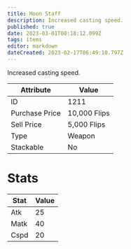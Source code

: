 ```yaml
---
title: Moon Staff
description: Increased casting speed.
published: true
date: 2023-03-01T00:18:12.099Z
tags: items
editor: markdown
dateCreated: 2023-02-17T06:49:10.797Z
---
```


Increased casting speed.

|Attribute|Value|
|-|-|
|ID|1211|
|Purchase Price|10,000 Flips|
|Sell Price|5,000 Flips|
|Type|Weapon|
|Stackable|No|

# Stats
|Stat|Value|
|-|-|
|Atk|25|
|Matk|40|
|Cspd|20|

